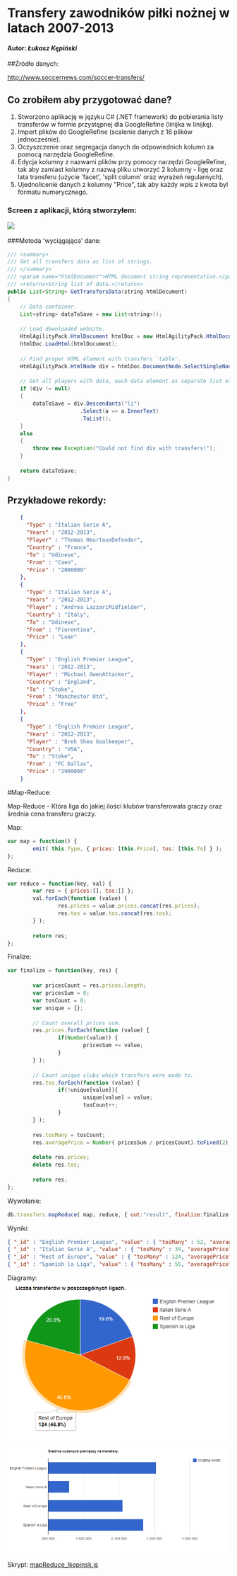 # Transfery zawodników piłki nożnej w latach 2007-2013

#### Autor: *Łukasz Kępiński*

##Źródło danych: 

http://www.soccernews.com/soccer-transfers/

## Co zrobiłem aby przygotować dane?

1. Stworzono aplikację w języku C# (.NET framework) do pobierania listy transferów w formie przystępnej dla GoogleRefine (linijka w linijkę).
1. Import plików do GoogleRefine (scalenie danych z 16 plików jednocześnie).
1. Oczyszczenie oraz segregacja danych do odpowiednich kolumn za pomocą narzędzia GoogleRefine.
1. Edycja kolumny z nazwami plików przy pomocy narzędzi GoogleRefine, tak aby zamiast kolumny z nazwą pliku utworzyć 2 kolumny - ligę oraz lata transferu (użycie 'facet', 'split column' oraz wyrażeń regularnych).
1. Ujednolicenie danych z kolumny "Price", tak aby każdy wpis z kwota byl formatu numerycznego.

### Screen z aplikacji, którą stworzyłem:

![](../images/lkepinsk/transfers-data-download-screen.png)

###Metoda 'wyciągająca' dane:

```java
/// <summary>
/// Get all transfers data as list of strings.
/// </summary>
/// <param name="htmlDocument">HTML document string representation.</param>
/// <returns>String list of data.</returns>
public List<String> GetTransfersData(string htmlDocument)
{
	// Data container.
	List<string> dataToSave = new List<string>();

	// Load downloaded website.
	HtmlAgilityPack.HtmlDocument htmlDoc = new HtmlAgilityPack.HtmlDocument();
	htmlDoc.LoadHtml(htmlDocument);

	// Find proper HTML element with transfers 'table'.
	HtmlAgilityPack.HtmlNode div = htmlDoc.DocumentNode.SelectSingleNode("//div[@class='panes']");

	// Get all players with data, each data element as separate list element.
	if (div != null)
	{
		dataToSave = div.Descendants("li")
					   .Select(a => a.InnerText)
					   .ToList();
	}
	else
	{
		throw new Exception("Could not find div with transfers!");
	}

	return dataToSave;
}
```

## Przykładowe rekordy:
```json
    {
      "Type" : "Italian Serie A",
      "Years" : "2012-2013",
      "Player" : "Thomas HeurtauxDefender",
      "Country" : "France",
      "To" : "Udinese",
      "From" : "Caen",
      "Price" : "2000000"
    },
    {
      "Type" : "Italian Serie A",
      "Years" : "2012-2013",
      "Player" : "Andrea LazzariMidfielder",
      "Country" : "Italy",
      "To" : "Udinese",
      "From" : "Fiorentina",
      "Price" : "Loan"
    },
	{
      "Type" : "English Premier League",
      "Years" : "2012-2013",
      "Player" : "Michael OwenAttacker",
      "Country" : "England",
      "To" : "Stoke",
      "From" : "Manchester Utd",
      "Price" : "Free"
    },
    {
      "Type" : "English Premier League",
      "Years" : "2012-2013",
      "Player" : "Brek Shea Goalkeeper",
      "Country" : "USA",
      "To" : "Stoke",
      "From" : "FC Dallas",
      "Price" : "2900000"
    }
```

#Map-Reduce:

Map-Reduce - Która liga do jakiej ilości klubów transferowała graczy oraz średnia cena transferu graczy.

Map:
```javascript
var map = function() {
        emit( this.Type, { prices: [this.Price], tos: [this.To] } );
};
```

Reduce:
```javascript
var reduce = function(key, val) {
        var res = { prices:[], tos:[] };
        val.forEach(function (value) {
                res.prices = value.prices.concat(res.prices);
                res.tos = value.tos.concat(res.tos);
        } );

        return res;
};
```

Finalize:
```javascript
var finalize = function(key, res) {

        var pricesCount = res.prices.length;
        var pricesSum = 0;
        var tosCount = 0;
        var unique = {};

        // Count overall prices sum.
        res.prices.forEach(function (value) {
                if(Number(value)) {
                        pricesSum += value;
                }
        } );

        // Count unique clubs which transfers were made to.
        res.tos.forEach(function (value) {
                if(!unique[value]){
                        unique[value] = value;
                        tosCount++;
                }
        } );

        res.tosMany = tosCount;
        res.averagePrice = Number( pricesSum / pricesCount).toFixed(2);

        delete res.prices;
        delete res.tos;

        return res;
};
```

Wywołanie:
```javascript
db.transfers.mapReduce( map, reduce, { out:"result", finalize:finalize } );
```

Wyniki:
```json
{ "_id" : "English Premier League", "value" : { "tosMany" : 52, "averagePrice" : "3239980.27" } }
{ "_id" : "Italian Serie A", "value" : { "tosMany" : 34, "averagePrice" : "1274638.73" } }
{ "_id" : "Rest of Europe", "value" : { "tosMany" : 124, "averagePrice" : "2484960.40" } }
{ "_id" : "Spanish la Liga", "value" : { "tosMany" : 55, "averagePrice" : "2953793.10" } }
```
Diagramy:
![](../images/lkepinsk/lkepinsk-map-reduce-diag1.png)
![](../images/lkepinsk/lkepinsk-map-reduce-diag2.png)

Skrypt:
[mapReduce_lkepinsk.js](../scripts/mapReduce_lkepinsk.js)
